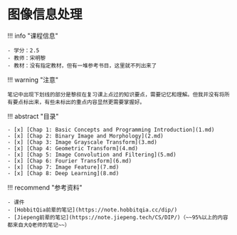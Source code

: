 # 图像信息处理

!!! info "课程信息"

    - 学分：2.5
    - 教师：宋明黎
    - 教材：没有指定教材，但有一堆参考书目，这里就不列出来了

!!! warning "注意"

    笔记中出现下划线的部分是黎叔在复习课上点过的知识要点，需要记忆和理解。但我并没有将所有要点标出来，有些未标出的重点内容显然更需要掌握好。

!!! abstract "目录"

    - [x] [Chap 1: Basic Concepts and Programming Introduction](1.md)
    - [x] [Chap 2: Binary Image and Morphology](2.md)
    - [x] [Chap 3: Image Grayscale Transform](3.md)
    - [x] [Chap 4: Geometric Transform](4.md)
    - [x] [Chap 5: Image Convolution and Filtering](5.md)
    - [x] [Chap 6: Fourier Transform](6.md)
    - [x] [Chap 7: Image Feature](7.md)
    - [x] [Chap 8: Deep Learning](8.md)

!!! recommend "参考资料"

    - 课件
    - [HobbitQia前辈的笔记](https://note.hobbitqia.cc/dip/)
    - [Jiepeng前辈的笔记](https://note.jiepeng.tech/CS/DIP/)（~~95%以上的内容都来自大Q老师的笔记~~）